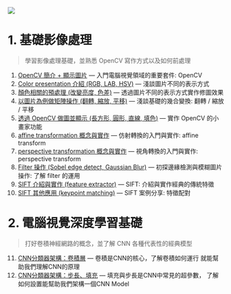 <img src='https://productfile.cupoy.com/cvdl/1592637697737/large'>

# 1. 基礎影像處理
> 學習影像處理基礎，並熟悉 OpenCV 寫作方式以及如何前處理

1. [OpenCV 簡介 + 顯示圖片](https://github.com/eatPizza311/DL-CV_Marathon/blob/main/homework/Day001_read_image_HW.ipynb) — 入門電腦視覺領域的重要套件: OpenCV
2. [Color presentation 介紹 (RGB, LAB, HSV)](https://github.com/eatPizza311/DL-CV_Marathon/blob/main/homework/Day002_change_color_space_HW.ipynb) — 淺談圖片不同的表示方式
3. [顏色相關的預處理 (改變亮度, 色差)](https://github.com/eatPizza311/DL-CV_Marathon/blob/main/homework/Day003_color_spave_op_HW.ipynb) — 透過圖片不同的表示方式實作修圖效果
4. [以圖片為例做矩陣操作 (翻轉, 縮放, 平移)](https://github.com/eatPizza311/DL-CV_Marathon/blob/main/homework/Day004_geometric_transform_HW.ipynb) — 淺談基礎的幾合變換: 翻轉 / 縮放 / 平移
5. [透過 OpenCV 做圖並顯示 (長方形, 圓形, 直線, 填色)](https://github.com/eatPizza311/DL-CV_Marathon/blob/main/homework/Day005_draw_HW.ipynb) — 實作 OpenCV 的小畫家功能
6. [affine transformation 概念與實作](https://github.com/eatPizza311/DL-CV_Marathon/blob/main/homework/Day006_affine_HW.ipynb) — 仿射轉換的入門與實作: affine transform
7. [perspective transformation 概念與實作](https://github.com/eatPizza311/DL-CV_Marathon/blob/main/homework/Day007_perspective.ipynb) — 視角轉換的入門與實作: perspective transform
8. [Filter 操作 (Sobel edge detect, Gaussian Blur)](https://github.com/eatPizza311/DL-CV_Marathon/blob/main/homework/Day008_sobel_gaussian_blur_HW.ipynb) — 初探邊緣檢測與模糊圖片操作: 了解 filter 的運用
9. [SIFT 介紹與實作 (feature extractor)](https://github.com/eatPizza311/DL-CV_Marathon/blob/main/homework/Day009_sift.ipynb) — SIFT: 介紹與實作經典的傳統特徵
10. [SIFT 其他應用 (keypoint matching)](https://github.com/eatPizza311/DL-CV_Marathon/blob/main/homework/Day010_sift_brute_force_match.ipynb) — SIFT 案例分享: 特徵配對

# 2. 電腦視覺深度學習基礎
> 打好卷積神經網路的概念，並了解 CNN 各種代表性的經典模型
11. [CNN分類器架構：卷積層](https://github.com/eatPizza311/DL-CV_Marathon/blob/main/homework/Day011_CNN-count_parameter_HW.ipynb) — 卷積是CNN的核心，了解卷積如何運行 就能幫助我們理解CNN的原理
12. [CNN分類器架構：步長、填充](https://github.com/eatPizza311/DL-CV_Marathon/blob/main/homework/Day012_Strides%20and%20Padding_HW.ipynb) — 填充與步長是CNN中常見的超參數， 了解如何設置能幫助我們架構一個CNN Model
